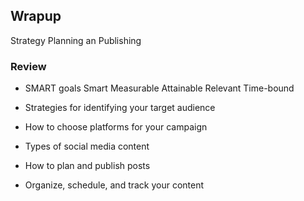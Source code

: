 ## Wrapup

Strategy
Planning an Publishing

### Review

- SMART goals
Smart
Measurable
Attainable
Relevant
Time-bound

- Strategies for identifying your target audience

- How to choose platforms for your campaign

- Types of social media content

- How to plan and publish posts

- Organize, schedule, and track your content



